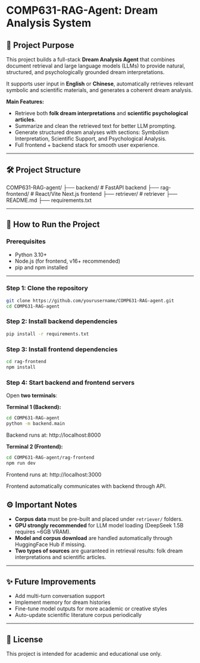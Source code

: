 # COMP631-RAG-Agent: Dream Analysis System

## 🎯 Project Purpose

This project builds a full-stack **Dream Analysis Agent** that combines document retrieval and large language models (LLMs) to provide natural, structured, and psychologically grounded dream interpretations.

It supports user input in **English** or **Chinese**, automatically retrieves relevant symbolic and scientific materials, and generates a coherent dream analysis.

**Main Features:**
- Retrieve both **folk dream interpretations** and **scientific psychological articles**.
- Summarize and clean the retrieved text for better LLM prompting.
- Generate structured dream analyses with sections: Symbolism Interpretation, Scientific Support, and Psychological Analysis.
- Full frontend + backend stack for smooth user experience.

---

## 🛠️ Project Structure

COMP631-RAG-agent/
├── backend/           # FastAPI backend
├── rag-frontend/      # React/Vite Next.js frontend
├── retriever/         # retriever
├── README.md
├── requirements.txt

---

## 🚀 How to Run the Project

### Prerequisites
- Python 3.10+
- Node.js (for frontend, v16+ recommended)
- pip and npm installed

---

### Step 1: Clone the repository

```bash
git clone https://github.com/yourusername/COMP631-RAG-agent.git
cd COMP631-RAG-agent
```

### Step 2: Install backend dependencies

```bash
pip install -r requirements.txt
```

### Step 3: Install frontend dependencies

```bash
cd rag-frontend
npm install
```

### Step 4: Start backend and frontend servers

Open **two terminals**:

**Terminal 1 (Backend):**

```bash
cd COMP631-RAG-agent
python -m backend.main
```

Backend runs at: http://localhost:8000


**Terminal 2 (Frontend):**
```bash
cd COMP631-RAG-agent/rag-frontend
npm run dev
```

Frontend runs at: http://localhost:3000

Frontend automatically communicates with backend through API.

## ⚙️ Important Notes

- **Corpus data** must be pre-built and placed under `retriever/` folders.
- **GPU strongly recommended** for LLM model loading (DeepSeek 1.5B requires ~6GB VRAM).
- **Model and corpus download** are handled automatically through HuggingFace Hub if missing.
- **Two types of sources** are guaranteed in retrieval results: folk dream interpretations and scientific articles.

---

## ✨ Future Improvements

- Add multi-turn conversation support
- Implement memory for dream histories
- Fine-tune model outputs for more academic or creative styles
- Auto-update scientific literature corpus periodically

---

## 📄 License

This project is intended for academic and educational use only.


